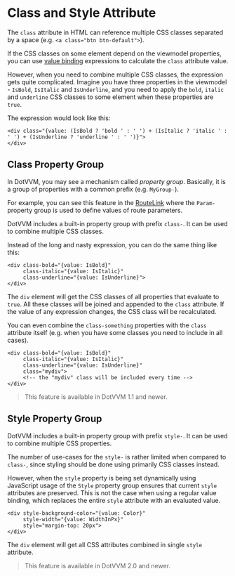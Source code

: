 # Class and Style Attribute

The `class` attribute in HTML can reference multiple CSS classes separated by a space (e.g. `<a class="btn btn-default">`).

If the CSS classes on some element depend on the viewmodel properties, you can use [value binding](/docs/tutorials/basics-value-binding/{branch}) expressions to calculate the `class` attribute value.

However, when you need to combine multiple CSS classes, the expression gets quite complicated. Imagine you have three properties in the viewmodel - `IsBold`, `IsItalic` and `IsUnderline`, and you need to apply the `bold`, `italic` and `underline` CSS classes to some element when these properties are `true`.

The expression would look like this:

```DOTHTML
<div class="{value: (IsBold ? 'bold ' : ' ') + (IsItalic ? 'italic ' : ' ') + (IsUnderline ? 'underline ' : ' ')}">
</div>
```

## Class Property Group

In DotVVM, you may see a mechanism called _property group_. Basically, it is a group of properties with a common prefix (e.g. `MyGroup-`).

For example, you can see this feature in the [RouteLink](/docs/controls/builtin/RouteLink/{branch}) where the `Param-` property group is used to define values of route parameters.

DotVVM includes a built-in property group with prefix `class-`. It can be used to combine multiple CSS classes.

Instead of the long and nasty expression, you can do the same thing like this:

```DOTHTML
<div class-bold="{value: IsBold}"
     class-italic="{value: IsItalic}"
     class-underline="{value: IsUnderline}">
</div>
```

The `div` element will get the CSS classes of all properties that evaluate to `true`. All these classes will be joined and appended to the `class` attribute. If the value of any expression changes, the CSS class will be recalculated.

You can even combine the `class-something` properties with the `class` attribute itself (e.g. when you have some classes you need to include in all cases).

```DOTHTML
<div class-bold="{value: IsBold}"
     class-italic="{value: IsItalic}"
     class-underline="{value: IsUnderline}"
     class="mydiv">
     <!-- the "mydiv" class will be included every time -->
</div>
```

> This feature is available in DotVVM 1.1 and newer.

## Style Property Group

DotVVM includes a built-in property group with prefix `style-`. It can be used to combine multiple CSS properties.

The number of use-cases for the `style-` is rather limited when compared to `class-`, since styling should be done using primarily CSS classes instead.

However, when the `style` property is being set dynamically using JavaScript usage of the `Style` property group ensures that current `style` attributes are preserved. This is not the case when using a regular value binding, which replaces the entire `style` attribute with an evaluated value.

```DOTHTML
<div style-background-color="{value: Color}"
     style-width="{value: WidthInPx}"
     style="margin-top: 20px">
</div>
```

The `div` element will get all CSS attributes combined in single `style` attribute.

> This feature is available in DotVVM 2.0 and newer.